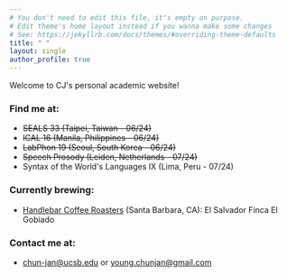 ```yaml
---
# You don't need to edit this file, it's empty on purpose.
# Edit theme's home layout instead if you wanna make some changes
# See: https://jekyllrb.com/docs/themes/#overriding-theme-defaults
title: " "
layout: single
author_profile: true
---
```


Welcome to CJ's personal academic website!

### Find me at:
- ~~SEALS 33 (Taipei, Taiwan - 06/24)~~
- ~~ICAL 16 (Manila, Philippines - 06/24)~~
- ~~LabPhon 19 (Seoul, South Korea - 06/24)~~
- ~~Speech Prosody (Leiden, Netherlands - 07/24)~~
- Syntax of the World's Languages IX (Lima, Peru - 07/24)

### Currently brewing:
- [Handlebar Coffee Roasters](https://handlebarcoffee.com/) (Santa Barbara, CA): El Salvador Finca El Gobiado

### Contact me at:
- <chun-jan@ucsb.edu> or <young.chunjan@gmail.com>
